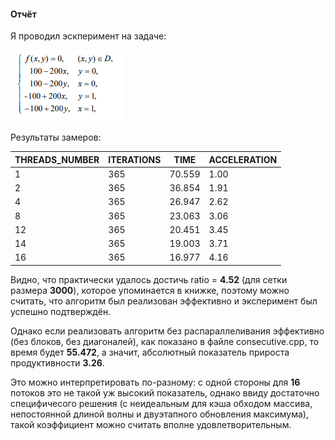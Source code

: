 #### Отчёт

Я проводил эскперимент на задаче:

![](images/func.png)

Результаты замеров:

| THREADS_NUMBER | ITERATIONS | TIME   | ACCELERATION |
|----------------|------------|--------|--------------|
| 1              | 365        | 70.559 | 1.00         |
| 2              | 365        | 36.854 | 1.91         |
| 4              | 365        | 26.947 | 2.62         |
| 8              | 365        | 23.063 | 3.06         |
| 12             | 365        | 20.451 | 3.45         |
| 14             | 365        | 19.003 | 3.71         |
| 16             | 365        | 16.977 | 4.16         |


Видно, что практически удалось достичь ratio = __4.52__ (для сетки размера __3000__), которое упоминается в книжке, поэтому можно считать, что алгоритм был реализован эффективно и эксперимент был успешно подтверждён.


Однако если реализовать алгоритм без распараллеливания эффективно (без блоков, без диагоналей), как показано в файле consecutive.cpp, то время будет __55.472__, а значит, абсолютный показатель прироста продуктивности __3.26__.

Это можно интерпретировать по-разному: с одной стороны для __16__ потоков это не такой уж высокий показатель, однако ввиду достаточно специфичесого решения (с неидеальным для кэша обходом массива, непостоянной длиной волны и двуэтапного обновления максимума), такой коэффициент можно считать вполне удовлетворительным.
